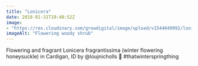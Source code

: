 ```yaml
---
title: "Lonicera"
date: 2018-01-31T19:40:52Z
image: 
- "https://res.cloudinary.com/growdigital/image/upload/v1544049992/lonicera-fragrantissima-28063756109.jpg"
imageAlt: "Flowering woody shrub"
---
```


Flowering and fragrant Lonicera fragrantissima (winter flowering honeysuckle) in Cardigan, ID by @loujnicholls 🙂 #thatwinterspringthing 
